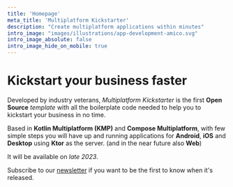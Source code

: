 ```yaml
---
title: 'Homepage'
meta_title: 'Multiplatform Kickstarter'
description: "Create multiplatform applications within minutes"
intro_image: "images/illustrations/app-development-amico.svg"
intro_image_absolute: false
intro_image_hide_on_mobile: true
---
```


# Kickstart your business faster

Developed by industry veterans, *Multiplatform Kickstarter* is the first **Open Source** *template* with all the boilerplate code needed to help you to kickstart your business in no time.

Based in **Kotlin Multiplatform (KMP)** and **Compose Multiplatform**, with few simple steps you will have up and running applications for **Android**, **iOS** and **Desktop** using **Ktor** as the server. (and in the near future also **Web**)

It will be available on *late 2023*.

Subscribe to our [newsletter](https://multiplatformkickstarter.substack.com/) if you want to be the first to know when it's released.
